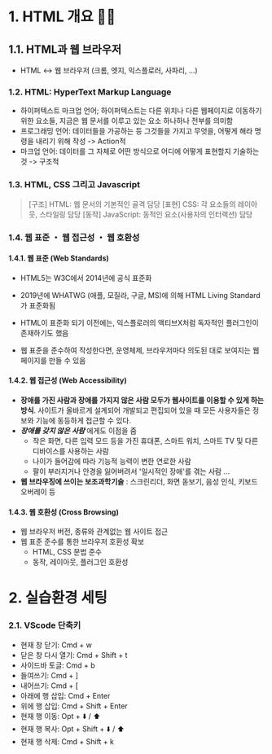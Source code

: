 # 1. HTML 개요 🙌🏻

## 1.1. HTML과 웹 브라우저

- HTML ↔️ 웹 브라우저 (크롬, 엣지, 익스플로러, 사파리, ...)

### 1.2. HTML: HyperText Markup Language

- 하이퍼텍스트 마크업 언어; 하이퍼텍스트는 다른 위치나 다른 웹페이지로 이동하기 위한 요소들, 지금은 웹 문서를 이루고 있는 요소 하나하나 전부를 의미함
- 프로그래밍 언어: 데이터들을 가공하는 등 그것들을 가지고 무엇을, 어떻게 해라 명령을 내리기 위해 작성 -> Action적
- 마크업 언어: 데이터를 그 자체로 어떤 방식으로 어디에 어떻게 표현할지 기술하는 것 -> 구조적

### 1.3. HTML, CSS 그리고 Javascript

> [구조] HTML: 웹 문서의 기본적인 골격 담당
> [표현] CSS: 각 요소들의 레이아웃, 스타일링 담당
> [동작] JavaScript: 동적인 요소(사용자의 인터랙션) 담당

### 1.4. 웹 표준 ・ 웹 접근성 ・ 웹 호환성

#### 1.4.1. 웹 표준 (Web Standards)

- HTML5는 W3C에서 2014년에 공식 표준화
- 2019년에 WHATWG (애플, 모질라, 구글, MS)에 의해 HTML Living Standard가 표준화됨

- HTML이 표준화 되기 이전에는, 익스플로러의 액티브X처럼 독자적인 플러그인이 존재하기도 했음
- 웹 표준을 준수하여 작성한다면, 운영체제, 브라우저마다 의도된 대로 보여지는 웹 페이지를 만들 수 있음

#### 1.4.2. 웹 접근성 (Web Accessibility)

- **장애를 가진 사람과 장애를 가지지 않은 사람 모두가 웹사이트를 이용할 수 있게 하는 방식**. 사이트가 올바르게 설계되어 개발되고 편집되어 있을 때 모든 사용자들은 정보와 기능에 동등하게 접근할 수 있다.
- **_장애를 갖지 않은 사람_** 에게도 이점을 줌
  - 작은 화면, 다른 입력 모드 등을 가진 휴대폰, 스마트 워치, 스마트 TV 및 다른 디바이스를 사용하는 사람
  - 나이가 들어감에 따라 기능적 능력이 변한 연로한 사람
  - 팔이 부러지거나 안경을 잃어버려서 '일시적인 장애'를 겪는 사람
    ...
- **웹 브라우징에 쓰이는 보조과학기술** : 스크린리더, 화면 돋보기, 음성 인식, 키보드 오버레이 등

#### 1.4.3. 웹 호환성 (Cross Browsing)

- 웹 브라우저 버전, 종류와 관계없는 웹 사이트 접근
- 웹 표준 준수를 통한 브라우저 호환성 확보
  - HTML, CSS 문법 준수
  - 동작, 레이아웃, 플러그인 호환성

# 2. 실습환경 세팅

### 2.1. VScode 단축키

- 현재 창 닫기: Cmd + w
- 닫은 창 다시 열기: Cmd + Shift + t
- 사이드바 토글: Cmd + b
- 들여쓰기: Cmd + ]
- 내어쓰기: Cmd + [
- 아래에 행 삽입: Cmd + Enter
- 위에 행 삽입: Cmd + Shift + Enter
- 현재 행 이동: Opt + ⬇️ / ⬆️
- 현재 행 복사: Opt + Shift + ⬇️ / ⬆️
- 현재 행 삭제: Cmd + Shift + k

